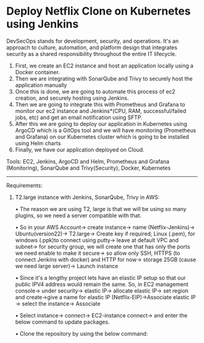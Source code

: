 Deploy Netflix Clone on Kubernetes using Jenkins
================================================
DevSecOps stands for development, security, and operations. It's an approach to culture, automation, and platform design that integrates security as a shared responsibility throughout the entire IT lifecycle.
1.	First, we create an EC2 instance and host an application locally using a Docker container.
2.	Then we are integrating with SonarQube and Trivy to securely host the application manually
3.	Once this is done, we are going to automate this process of ec2 creation, and securely hosting using Jenkins.
4.	Then we are going to integrate this with Prometheus and Grafana to monitor our ec2 instance and Jenkins*(CPU, RAM, successful/failed jobs, etc) and get an email notification using SFTP.
5.	After this we are going to deploy our application in Kubernetes using ArgoCD which is a GitOps tool and we will have monitoring (Prometheus and Grafana) on our Kubernetes cluster which is going to be installed using Helm charts 
6.	Finally, we have our application deployed on Cloud.


Tools: EC2, Jenkins, ArgoCD and Helm, Prometheus and Grafana (Monitoring), SonarQube and Trivy(Security), Docker, Kubernetes

----------------------------------------------------------------------------------------------------------------------------------------

Requirements:
1.	T2.large instance with Jenkins, SonarQube, Trivy in AWS:
   
      •	The reason we are using T2, large is that we will be using so many plugins, so we need a server compatible with that.
      
      •	So in your AWS Account-> create instance-> name (Netflix-Jenkins)-> Ubuntu(version22)-> T2.large-> Create key if required; Linux (.pem), for windows (.ppk)to connect using putty-> leave at default VPC and subnet-> for security group, we will create one that has only the ports we need enable to make it secure-> so allow only SSH, HTTPS (to connect Jenkins with docker) and HTTP for now-> storage 25GB (cause we need large server)-> Launch instance
      
      •	Since it's a lengthy project lets have an elastic IP setup so that our public IPV4 address would remain the same. So, in EC2 management console-> under security-> elastic IP-> allocate elastic IP-> set region and create->give a name for elastic IP (Netflix-EIP)->Associate elastic IP -> select the instance-> Associate
      
      •	Select instance-> connect-> EC2-instance connect-> and enter the below command to update packages.
      
      •	Clone the repository by using the below command:
